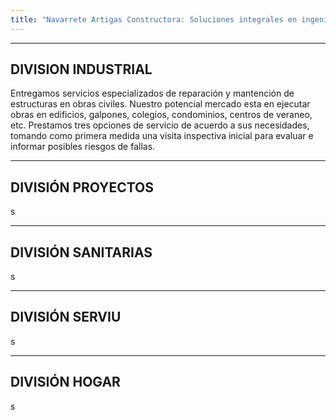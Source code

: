```yaml
---
title: "Navarrete Artigas Constructora: Soluciones integrales en ingeniería, arquitectura y ejecución de obras."
---
```


---

## DIVISION INDUSTRIAL

Entregamos servicios especializados de reparación y mantención de estructuras en obras civiles. Nuestro potencial mercado esta en ejecutar obras en edificios, galpones, colegios, condominios, centros de veraneo, etc. Prestamos tres opciones de servicio de acuerdo a sus necesidades, tomando como primera medida una visita inspectiva inicial para evaluar e informar posibles riesgos de fallas.

---

## DIVISIÓN PROYECTOS

s

---

## DIVISIÓN SANITARIAS

s

---

## DIVISIÓN SERVIU

s

---

## DIVISIÓN HOGAR

s

